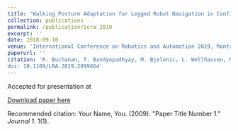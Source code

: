 ```yaml
---
title: "Walking Posture Adaptation for Legged Robot Navigation in Confined Spaces"
collection: publications
permalink: /publication/icra_2019
excerpt: ''
date: 2018-09-10
venue: 'International Conference on Robotics and Automation 2019, Montréal'
paperurl: ''
citation: 'R. Buchanan, T. Bandyopadhyay, M. Bjelonic, L. Wellhausen, M. Hutter and N. Kottege, "Walking Posture Adaptation for Legged Robot Navigation in Confined Spaces," in IEEE Robotics and Automation Letters.
doi: 10.1109/LRA.2019.2899664'
---
```


Accepted for presentation at 

[Download paper here](http://academicpages.github.io/files/paper1.pdf)

Recommended citation: Your Name, You. (2009). "Paper Title Number 1." <i>Journal 1</i>. 1(1).